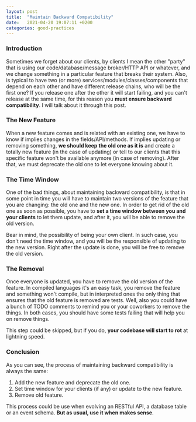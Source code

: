 ```yaml
---
layout: post
title:  "Maintain Backward Compatibility"
date:   2021-04-20 19:07:11 +0200
categories: good-practices
---
```

### Introduction

Sometimes we forget about our clients, by clients I mean the other "party" that is using our code/database/message broker/HTTP API 
or whatever, and we change something in a particular feature that breaks their system. Also, is typical to have two (or more) services/modules/classes/components 
that depend on each other and have different release chains, who will be the first one? If you release one after the other 
it will start failing, and you can't release at the same time, for this reason you **must ensure backward compatibility**. I 
will talk about it through this post.

### The New Feature

When a new feature comes and is related with an existing one, we have to know if implies changes in the fields/API/methods. 
If implies updating or removing something, **we should keep the old one as it is** and create a totally new feature 
(in the case of updating) or tell to our clients that this specific feature won't be available anymore (in case of removing). 
After that, we must deprecate the old one to let everyone knowing about it.

### The Time Window

One of the bad things, about maintaining backward compatibility, is that in some point in time you will have to maintain two versions 
of the feature that you are changing: the old one and the new one. In order to get rid of the old one as soon as possible, you have 
to **set a time window between you and your clients** to let them update, and after it, you will be able to remove the old version.

Bear in mind, the possibility of being your own client. In such case, you don't need the time window, and you will be the 
responsible of updating to the new version. Right after the update is done, you will be free to remove the old version.

### The Removal

Once everyone is updated, you have to remove the old version of the feature. In compiled languages it's an easy task, you 
remove the feature and something won't compile, but in interpreted ones the only thing that ensures that the old feature is 
removed are tests. Well, also you could have a bunch of TODO comments to remind you or your coworkers to remove the things. 
In both cases, you should have some tests failing that will help you on remove things.

This step could be skipped, but if you do, **your codebase will start to rot** at lightning speed.

### Conclusion

As you can see, the process of maintaining backward compatibility is always the same:

1. Add the new feature and deprecate the old one.
2. Set time window for your clients (if any) or update to the new feature.
3. Remove old feature.

This process could be use when evolving an RESTful API, a database table or an event schema. **But as usual, use it when makes 
sense**.